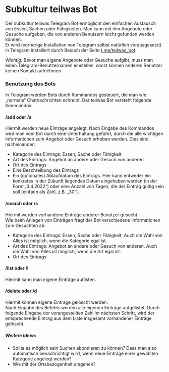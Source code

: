 # Subkultur teilwas Bot
Der subkultur teilwas Telegram Bot ermöglicht den einfachen Austausch von Essen, Sachen oder Fähigkeiten. Man kann mit ihm Angebote oder Gesuche aufgeben, die von anderen Benutzern leicht gefunden werden können.  
Er wird (vorherige Installation von Telegram selbst natürlich vorausgesetzt) in Telegram installiert durch Besuch der Seite [t.me/teilwas_bot](https://t.me/teilwas_bot).  

_Wichtig:_ Bevor man eigene Angebote oder Gesuche aufgibt, muss man einen Telegram-Benutzernamen einstellen, sonst können anderen Benutzer keinen Kontakt aufnehmen.  

### Benutzung des Bots
In Telegram werden Bots durch Kommandos gesteuert, die man wie „normale“ Chatnachrichten schreibt. 
Der teilwas Bot versteht folgende Kommandos:
#### /add oder /a
Hiermit werden neue Einträge angelegt. 
Nach Eingabe des Kommandos wird man vom Bot durch eine Unterhaltung geführt, durch die alle wichtigen Informationen zum Angebot oder Gesuch erhoben werden. Dies sind nacheinander:
* Kategorie des Eintrags: Essen, Sache oder Fähigkeit
* Art des Eintrags: Angebot an andere oder Gesuch von anderen 
* Ort des Eintrags
* Eine Beschreibung des Eintrags 
* Ein (optionales) Ablaufdatum des Eintrags. Hier kann entweder ein konkretes in der Zukunft liegendes Datum eingeheben werden (in der Form „3.4.2022“) oder eine Anzahl von Tagen, die der Eintrag gültig sein soll (einfach als Zahl, z.B. „30“).

#### /search oder /s
Hiermit werden vorhandene Einträge anderer Benutzer gesucht.  
Wie beim Anlegen von Einträgen fragt der Bot verschiedene Informationen zum Gesuchten ab:
* Kategorie des Eintrags: Essen, Sache oder Fähigkeit. Auch die Wahl von Alles ist möglich, wenn die Kategorie egal ist. 
* Art des Eintrags: Angebot an andere oder Gesuch von anderen. Auch die Wahl von Alles ist möglich, wenn die Art egal ist. 
* Ort des Eintrags

#### /list oder /l
Hiermit kann man eigene Einträge auflisten. 

#### /delete oder /d
Hiermit können eigene Einträge gelöscht werden.  
Nach Eingabe des Befehls werden alle eigenen Einträge aufgelistet. Durch folgende Eingabe der vorangestellten Zahl im nächsten Schritt, wird der entsprechende Eintrag aus dem Liste insgesamt vorhandener Einträge gelöscht. 

##### Weitere Ideen:
* Sollte es möglich sein Suchen abonnieren zu können? Dass man also automatisch benachrichtigt wird, wenn neue Einträge einer gewählten Kategorie angelegt werden?
* Wie mit der Ortsbezogenheit umgehen?
